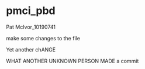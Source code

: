 # pmci_pbd
Pat McIvor_10190741

make some changes to the file


Yet another chANGE

WHAT ANOTHER UNKNOWN PERSON MADE a commit
